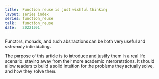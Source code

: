 ```yaml
---
title:  Function reuse is just wishful thinking
layout: series_index
series: function_reuse
talk:   function_reuse
date:   20221001
---
```


Functors, monads, and such abstractions can be both very useful and extremely intimidating.

The purpose of this article is to introduce and justify them in a real life scenario, staying away from their more academic interpretations. It should allow readers to build a solid intuition for the problems they actually solve, and how they solve them.
